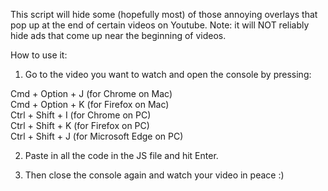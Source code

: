 This script will hide some (hopefully most) of those annoying overlays that
pop up at the end of certain videos on Youtube. Note: it will NOT reliably 
hide ads that come up near the beginning of videos.

How to use it:

1. Go to the video you want to watch and open the console by pressing:

Cmd + Option + J (for Chrome on Mac)  
Cmd + Option + K (for Firefox on Mac)  
Ctrl + Shift + I (for Chrome on PC)  
Ctrl + Shift + K (for Firefox on PC)  
Ctrl + Shift + J (for Microsoft Edge on PC)

2. Paste in all the code in the JS file and hit Enter.

3. Then close the console again and watch your video in peace :)
